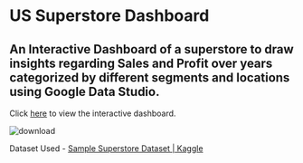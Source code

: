 # US Superstore Dashboard
An Interactive Dashboard of a superstore to draw insights regarding Sales and Profit over years categorized by different segments and locations using Google Data Studio.
---
Click [here](https://datastudio.google.com/s/v253mvYLnFc) to view the interactive dashboard.

![download](https://user-images.githubusercontent.com/56452679/164174371-945d53d5-af8e-4deb-ace7-348367d44e5b.png)

Dataset Used - [Sample Superstore Dataset | Kaggle](https://www.kaggle.com/datasets/bravehart101/sample-supermarket-dataset?select=SampleSuperstore.csv)
